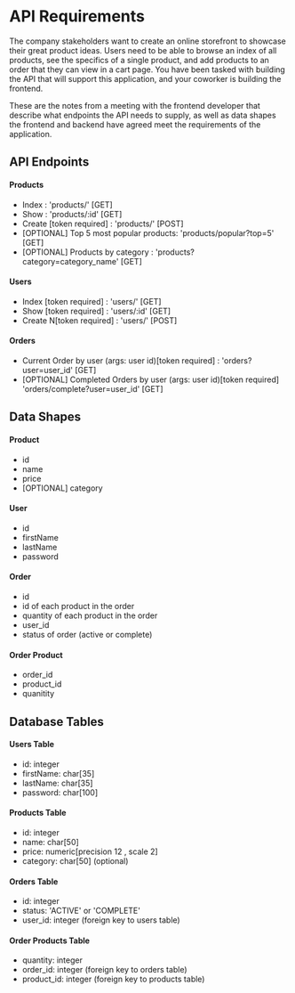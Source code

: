 # API Requirements
The company stakeholders want to create an online storefront to showcase their great product ideas. Users need to be able to browse an index of all products, see the specifics of a single product, and add products to an order that they can view in a cart page. You have been tasked with building the API that will support this application, and your coworker is building the frontend.

These are the notes from a meeting with the frontend developer that describe what endpoints the API needs to supply, as well as data shapes the frontend and backend have agreed meet the requirements of the application. 

## API Endpoints
#### Products
- Index : 'products/' [GET]
- Show : 'products/:id' [GET]
- Create [token required] : 'products/' [POST]
- [OPTIONAL] Top 5 most popular products: 'products/popular?top=5' [GET]
- [OPTIONAL] Products by category : 'products?category=category_name' [GET]

#### Users
- Index [token required] : 'users/' [GET]
- Show [token required] : 'users/:id' [GET]
- Create N[token required] : 'users/' [POST]

#### Orders
- Current Order by user (args: user id)[token required] : 'orders?user=user_id' [GET]
- [OPTIONAL] Completed Orders by user (args: user id)[token required] 'orders/complete?user=user_id' [GET]

## Data Shapes
#### Product
-  id
- name
- price
- [OPTIONAL] category

#### User
- id
- firstName
- lastName
- password

#### Order
- id
- id of each product in the order
- quantity of each product in the order
- user_id
- status of order (active or complete)

#### Order Product
- order_id
- product_id
- quanitity

## Database Tables
#### Users Table
- id: integer
- firstName: char[35]
- lastName: char[35]
- password: char[100]

#### Products Table
- id: integer
- name: char[50]
- price: numeric[precision 12 , scale 2]
- category: char[50] (optional)

#### Orders Table
- id: integer
- status: 'ACTIVE' or 'COMPLETE'
- user_id: integer (foreign key to users table)

#### Order Products Table
- quantity: integer
- order_id: integer (foreign key to orders table)
- product_id: integer (foreign key to products table)